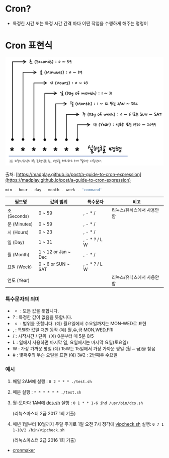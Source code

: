 # Cron?

- 특정한 시간 또는 특정 시간 간격 마다 어떤 작업을 수행하게 해주는 명령어

# Cron 표현식

![Untitled](./img/cron.png)

출처: [https://madplay.github.io/post/a-guide-to-cron-expression](https://madplay.github.io/post/a-guide-to-cron-expression)

```bash
min - hour - day - month - week - 'command'
```

| 필드명       | 값의 범위           | 특수문자      | 비고   |
|--------------|---------------------|---------------|--------|
| 초 (Seconds) | 0 ~ 59              | , - * /       | 리눅스/유닉스에서 사용안함 |
| 분 (Minutes) | 0 ~ 59              | , - * /       |        |
| 시 (Hours)   | 0 ~ 23              | , - * /       |        |
| 일 (Day)     | 1 ~ 31              | , - * ? / L W |        |
| 월 (Month)   | 1 ~ 12 or Jan ~ Dec | , - * /       |        |
| 요일 (Week)  | 0 ~ 6 or SUN ~ SAT  | , - * ? / L W |        |
| 연도 (Year)  |                     |               | 리눅스/유닉스에서 사용안함 |


### 특수문자의 의미

- * : 모든 값을 뜻합니다.
- ? : 특정한 값이 없음을 뜻합니다.
- - : 범위를 뜻합니다. (예) 월요일에서 수요일까지는 MON-WED로 표현
- , : 특별한 값일 때만 동작 (예) 월,수,금 MON,WED,FRI
- / : 시작시간 / 단위  (예) 0분부터 매 5분 0/5
- L : 일에서 사용하면 마지막 일, 요일에서는 마지막 요일(토요일)
- W : 가장 가까운 평일 (예) 15W는 15일에서 가장 가까운 평일 (월 ~ 금)을 찾음
- \# : 몇째주의 무슨 요일을 표현 (예) 3#2 : 2번째주 수요일


### 예시
1. 매일 2AM에 실행 : `0 2 * * * ./test.sh` 
2. 매분 실행 : `* * * * * * ./test.sh` 
3. 월-토마다 1AM에 [dcs.sh](http://dcs.sh) 실행 : `0 1 * * 1-6 ihd /usr/bin/dcs.sh`
    
    (리눅스마스터 2급 2017 1회 기출)
    
4. 매년 1월부터 10월까지 두달 주기로 1일 오전 7시 정각에 [vipcheck.sh](http://vipcheck.sh) 실행: `0 7 1 1-10/2 /bin/vipcheck.sh`
    
    (리눅스마스터 2급 2016 1회 기출)


- [cronmaker](http://www.cronmaker.com/;jsessionid=node01qi0s11afximzokil33mq5f8i2321268.node0?0)